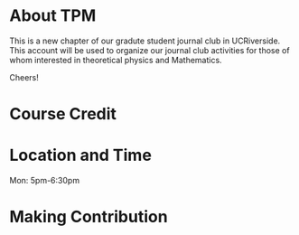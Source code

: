 # About TPM
This is a new chapter of our gradute student journal club in UCRiverside.
This account will be used to organize our journal club activities for those of whom interested in theoretical physics and Mathematics. 

Cheers!

# Course Credit


# Location and Time
Mon: 5pm-6:30pm

# Making Contribution

